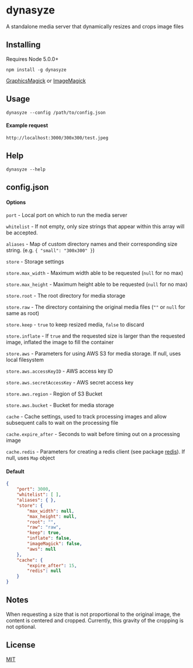 # **dynasyze**
A standalone media server that dynamically resizes and crops image files

## Installing

Requires Node 5.0.0+

    npm install -g dynasyze
    
[GraphicsMagick](http://www.graphicsmagick.org/README.html) or [ImageMagick](http://www.imagemagick.org/script/binary-releases.php)
    
## Usage

    dynasyze --config /path/to/config.json
    
#### Example request

    http://localhost:3000/300x300/test.jpeg
    
## Help
    
    dynasyze --help

## config.json

#### Options

`port` - Local port on which to run the media server

`whitelist` - If not empty, only size strings that appear within this array will be accepted.

`aliases` - Map of custom directory names and their corresponding size string. (e.g. `{ "small": "300x300" }`)

`store` - Storage settings

`store.max_width` - Maximum width able to be requested (`null` for no max)

`store.max_height` - Maximum height able to be requested (`null` for no max)

`store.root` - The root directory for media storage

`store.raw` - The directory containing the original media files (`""` or `null` for same as root)

`store.keep` - `true` to keep resized media, `false` to discard

`store.inflate` - If `true` and the requested size is larger than the requested image, inflated the image to fill the container

`store.aws` - Parameters for using AWS S3 for media storage.  If null, uses local filesystem

`store.aws.accessKeyID` - AWS access key ID

`store.aws.secretAccessKey` - AWS secret access key

`store.aws.region` - Region of S3 Bucket

`store.aws.bucket` - Bucket for media storage

`cache` - Cache settings, used to track processing images and allow subsequent calls to wait on the processing file

`cache.expire_after` - Seconds to wait before timing out on a processing image

`cache.redis` - Parameters for creating a redis client (see package [redis](https://www.npmjs.com/package/redis#rediscreateclient)).  If null, uses `Map` object

#### Default
```json
{
    "port": 3000,
    "whitelist": [ ],
    "aliases": { },
    "store": {
        "max_width": null,
        "max_height": null,
        "root": "",
        "raw": "raw",
        "keep": true,
        "inflate": false,
        "imageMagick": false,
        "aws": null
    },
    "cache": {
        "expire_after": 15,
        "redis": null
    }
}
```

## Notes

When requesting a size that is not proportional to the original image, the content is centered and cropped.  Currently, this gravity of the cropping is not optional.

## License

[MIT](https://raw.githubusercontent.com/miketerpak/needs-params/master/LICENSE)